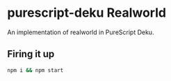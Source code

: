# purescript-deku Realworld

An implementation of realworld in PureScript Deku.

## Firing it up

```bash
npm i && npm start
```

